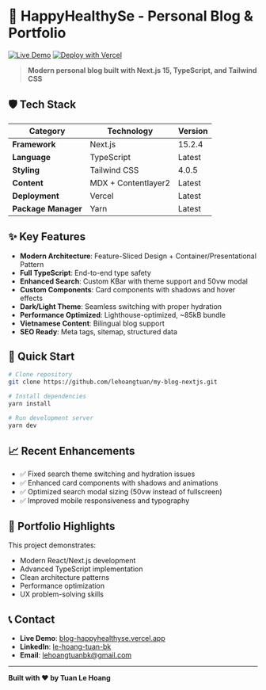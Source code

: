 # 🌟 HappyHealthySe - Personal Blog & Portfolio

[![Live Demo](https://img.shields.io/badge/🌐_Live_Demo-Visit_Site-blue?style=for-the-badge)](https://blog-happyhealthyse.vercel.app/)
[![Deploy with Vercel](https://vercel.com/button)](https://vercel.com/new/git/external?repository-url=https://github.com/lehoangtuan/my-blog-nextjs)

> **Modern personal blog built with Next.js 15, TypeScript, and Tailwind CSS**

## 🛡️ Tech Stack

| **Category** | **Technology** | **Version** |
|--------------|----------------|-------------|
| **Framework** | Next.js | 15.2.4 |
| **Language** | TypeScript | Latest |
| **Styling** | Tailwind CSS | 4.0.5 |
| **Content** | MDX + Contentlayer2 | Latest |
| **Deployment** | Vercel | Latest |
| **Package Manager** | Yarn | Latest |

## ✨ Key Features

- **Modern Architecture**: Feature-Sliced Design + Container/Presentational Pattern
- **Full TypeScript**: End-to-end type safety
- **Enhanced Search**: Custom KBar with theme support and 50vw modal
- **Custom Components**: Card components with shadows and hover effects  
- **Dark/Light Theme**: Seamless switching with proper hydration
- **Performance Optimized**: Lighthouse-optimized, ~85kB bundle
- **Vietnamese Content**: Bilingual blog support
- **SEO Ready**: Meta tags, sitemap, structured data

## 🚀 Quick Start

```bash
# Clone repository
git clone https://github.com/lehoangtuan/my-blog-nextjs.git

# Install dependencies
yarn install

# Run development server
yarn dev
```

## 📈 Recent Enhancements

- ✅ Fixed search theme switching and hydration issues
- ✅ Enhanced card components with shadows and animations
- ✅ Optimized search modal sizing (50vw instead of fullscreen)
- ✅ Improved mobile responsiveness and typography

## 🎯 Portfolio Highlights

This project demonstrates:
- Modern React/Next.js development
- Advanced TypeScript implementation  
- Clean architecture patterns
- Performance optimization
- UX problem-solving skills

## 📞 Contact

- **Live Demo**: [blog-happyhealthyse.vercel.app](https://blog-happyhealthyse.vercel.app/)
- **LinkedIn**: [le-hoang-tuan-bk](https://www.linkedin.com/in/le-hoang-tuan-bk/)
- **Email**: lehoangtuanbk@gmail.com

---

**Built with ❤️ by Tuan Le Hoang**